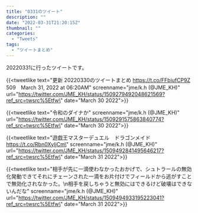 ```yaml
---
title: "0331のツイート"
description: ""
date: "2022-03-31T21:20:15Z"
thumbnail: ""
categories:
  - "Tweets"
tags:
  - "ツイートまとめ"
---
```

20220331に行ったツイートです。
<!--more-->
{{<tweetlike text=\"更新 20220330のツイートまとめ https://t.co/FFbiufCP9Z 509　March 31, 2022 at 06:20AM\" screenname=\"jme/k.h (@JME_KH)\" url=\"https://twitter.com/JME_KH/status/1509279492048621569?ref_src=twsrc%5Etfw\" date=\"March 30 2022\">}}

{{<tweetlike text=\"令和のダイナか\" screenname=\"jme/k.h (@JME_KH)\" url=\"https://twitter.com/JME_KH/status/1509291575863840774?ref_src=twsrc%5Etfw\" date=\"March 30 2022\">}}

{{<tweetlike text=\"遊戯王マスターデュエル　ドラゴンメイド https://t.co/Rbn0XyIjCm\" screenname=\"jme/k.h (@JME_KH)\" url=\"https://twitter.com/JME_KH/status/1509492841495646217?ref_src=twsrc%5Etfw\" date=\"March 31 2022\">}}

{{<tweetlike text=\"相手が先に一滴使わなかったおかげで、シュトラールの無効化発動できてそれにチェーンされた一滴をお片付けでフィールドから逃がすことで無効化されなかった。\n相手を戻しちゃうと無効にはできるけど破壊はできないんだな\" screenname=\"jme/k.h (@JME_KH)\" url=\"https://twitter.com/JME_KH/status/1509494933195223041?ref_src=twsrc%5Etfw\" date=\"March 31 2022\">}}

